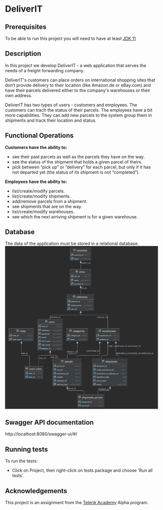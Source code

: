 # DeliverIT

## Prerequisites
To be able to run this project you will need to have at least [JDK 11](https://www.oracle.com/java/technologies/javase-jdk11-downloads.html)

## Description
In this project we develop DeliverIT - a web application that serves the needs of a freight forwarding company.

DeliverIT's customers can place orders on international shopping sites that don’t provide delivery to their location (like Amazon.de or eBay.com) and have their parcels delivered either to the company's warehouses or their own address.

DeliverIT has two types of users - customers and employees. The customers can trach the status of their parcels. The employees have a bit more capabilities. They can add new parcels to the system group them in shipments and track their location and status.


## Functional Operations

**Customers have the ability to:**
- see their past parcels as well as the parcels they have on the way.
- see the status of the shipment that holds a given parcel of theirs.
- pick between “pick up” or “delivery” for each parcel, but only if it has not departed yet (the status of its shipment is not “completed”).

**Employees have the ability to:**
- list/create/modify parcels.
- list/create/modify shipments.
- add/remove parcels from a shipment.
- see shipments that are on the way.
- list/create/modify warehouses.
- see which the next arriving shipment is for a given warehouse.


## Database
The data of the application must be stored in a relational database.
![scheme](/db/db.png)

## Swagger API documentation
http://localhost:8080/swagger-ui/#/

## Running tests
To run the tests:
- Click on Project, then right-click on tests package and choose 'Run all tests'.

## Acknowledgements
This project is an assignment from the [Telerik Academy](https://www.telerikacademy.com/) Alpha program.
